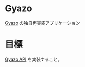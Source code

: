 # Gyazo

[Gyazo](https://gyazo.com/) の独自再実装アプリケーション

# 目標

[Gyazo API](https://gyazo.com/api/docs/) を実装すること。
